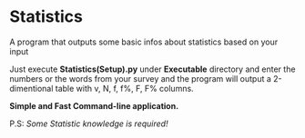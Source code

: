 # Statistics
A program that outputs some basic infos about statistics based on your input

Just execute **Statistics(Setup).py** under **Executable** directory and enter the numbers or the words from your survey and the program will output a 2-dimentional table with v, N, f, f%, F, F% columns.

**Simple and Fast Command-line application.**

P.S: _Some Statistic knowledge is required!_
